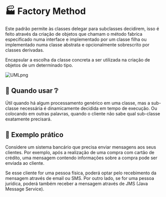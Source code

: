 # :factory: Factory Method

Este padrão permite às classes delegar para subclasses decidirem, isso é feito através da criação de objetos que chamam o método fabrica especificado numa interface e implementado por um classe filha ou implementado numa classe abstrata e opcionalmente sobrescrito por classes derivadas.

Encapsular a escolha da classe concreta a ser utilizada na criação de objetos de um determinado
tipo.

![UMLpng](https://user-images.githubusercontent.com/40917812/77593080-4fd88980-6ed2-11ea-9657-b7d5cdd692b8.png)

## :thinking: Quando usar :grey_question:

Útil quando há algum processamento genérico em uma classe, mas a sub-classe necessária é dinamicamente decidida em tempo de execução. Ou colocando em outras palavras, quando o cliente não sabe qual sub-classe exatamente precisará.

## :muscle: Exemplo prático

Considere um sistema bancário que precisa enviar mensagens aos seus clientes. Por exemplo,
após a realização de uma compra com cartão de crédito, uma mensagem contendo informações
sobre a compra pode ser enviada ao cliente.

Se esse cliente for uma pessoa física, poderá optar pelo recebimento da mensagem através de
email ou SMS. Por outro lado, se for uma pessoa jurídica, poderá também receber a mensagem através
de JMS (Java Message Service).
